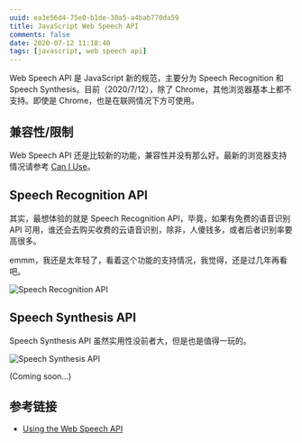 ```yaml
---
uuid: ea3e56d4-75e0-b1de-30a5-a4bab770da59
title: JavaScript Web Speech API
comments: false
date: 2020-07-12 11:18:40
tags: [javascript, web speech api]
---
```


Web Speech API 是 JavaScript 新的规范，主要分为 Speech Recognition 和 Speech Synthesis。目前（2020/7/12），除了 Chrome，其他浏览器基本上都不支持。即使是 Chrome，也是在联网情况下方可使用。

## 兼容性/限制

Web Speech API 还是比较新的功能，兼容性并没有那么好。最新的浏览器支持情况请参考 [Can I Use](https://caniuse.com/#feat=speech)。

## Speech Recognition API

其实，最想体验的就是 Speech Recognition API，毕竟，如果有免费的语音识别 API 可用，谁还会去购买收费的云语音识别，除非，人傻钱多，或者后者识别率要高很多。

emmm，我还是太年轻了，看着这个功能的支持情况，我觉得，还是过几年再看吧。

![Speech Recognition API](/images/javascript-web-speech-api/Speech%20Recognition%20API.20200713.PNG)

## Speech Synthesis API

Speech Synthesis API 虽然实用性没前者大，但是也是值得一玩的。

![Speech Synthesis API](/images/javascript-web-speech-api/Speech%20Synthesis%20API.20200713.PNG)

(Coming soon...)

## 参考链接

- [Using the Web Speech API](https://developer.mozilla.org/en-US/docs/Web/API/Web_Speech_API/Using_the_Web_Speech_API)
